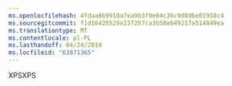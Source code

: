 ```yaml
---
ms.openlocfilehash: 4fdaa8b9910a7ea9b3f9e04c36c9d8d6e01958c4
ms.sourcegitcommit: f1d16425528e237257ca3b58eb49217a514849ea
ms.translationtype: MT
ms.contentlocale: pl-PL
ms.lasthandoff: 04/24/2019
ms.locfileid: "63871365"
---
```

<span data-ttu-id="d52e4-101">XPS</span><span class="sxs-lookup"><span data-stu-id="d52e4-101">XPS</span></span>